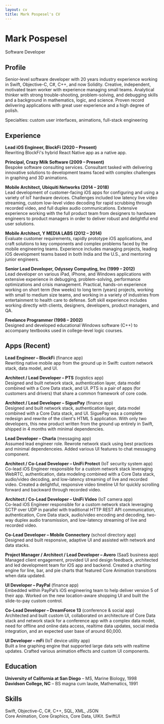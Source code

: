 ```yaml
---
layout: cv
title: Mark Pospesel's CV
---
```

# Mark Pospesel
Software Developer

## Profile

Senior-level software developer with 20 years industry experience working in Swift, Objective-C, C#, C++, and now Solidity. Creative, independent, motivated team worker with experience managing small teams. Analytical thinker with strong trouble-shooting, problem-solving, and debugging skills and a background in mathematics, logic, and science. Proven record delivering applications with great user experience and a high degree of polish.

Specialties: custom user interfaces, animations, full-stack engineering

## Experience

**Lead iOS Engineer, BlockFi (2020 – Present)**  
Rewriting BlockFi's hybrid React Native app as a native app.

**Principal, Crazy Milk Software (2009 – Present)**  
Bespoke software consulting services. Consultant tasked with delivering innovative solutions to development teams faced with complex challenges in graphing and 3D animations.

**Mobile Architect, Ubiquiti Networks (2014 – 2018)**  
Lead development of customer-facing iOS apps for configuring and using a variety of IoT hardware devices. Challenges included low latency live video streaming, custom low-level video decoding for rapid scrubbing through recorded video, and full duplex audio communications. Extensive experience working with the full product team from designers to hardware engineers to product managers in order to deliver robust and delightful end user solutions.

**Mobile Architect, Y MEDIA LABS (2012 – 2014)**  
Evaluate customer requirements, rapidly prototype iOS applications, and craft solutions to key components and complex problems faced by the mobile engineering teams. Experience includes managing projects, leading iOS development teams based in both India and the U.S., and mentoring junior engineers.

**Senior Lead Developer, Odyssey Computing, Inc (1999 – 2012)**  
Lead developer on various iPad, iPhone, and Windows applications with extensive experience in debugging, problem-solving, performance optimizations and crisis management. Practical, hands-on experience working on short term (few weeks) to long term (years) projects, working with small to medium size teams, and working in a variety of industries from entertainment to health care to defense. Soft skill experience includes working directly with clients, designers, developers, product managers, and QA.

**Freelance Programmer (1998 – 2002)**  
Designed and developed educational Windows software (C++) to accompany textbooks used in college-level logic courses.

## Apps (Recent)

**Lead Engineer – BlockFi** (finance app)  
Rewriting native mobile app from the ground up in Swift: custom network stack, data model, and UI.

**Architect / Lead Developer – PTS** (logistics app)  
Designed and built network stack, authentication layer, data model combined with a Core Data stack, and UI. PTS is a pair of apps (for customers and drivers) that share a common framework of core code.

**Architect / Lead Developer – SiguePay** (finance app)  
Designed and built network stack, authentication layer, data model combined with a Core Data stack, and UI. SiguePay was a complete redesign and rewrite of the client's HTML 5 application. With only two developers, this new product written from the ground up entirely in Swift, shipped in 4 months with minimal dependencies.

**Lead Developer – Charla** (messaging app)  
Assumed lead engineer role. Rewrote network stack using best practices and minimal dependenceies. Added various UI features to chat messaging component.

**Architect / Co-Lead Developer – UniFi Protect** (IoT security system app)  
Co-lead iOS Engineer responsible for a custom network stack leveraging WebRTC, authentication, data modeling combined with a Core Data stack, audio/video decoding, and low-latency streaming of live and recorded video. Created a delightful, responsive video timeline UI for quickly scrolling forward and backward through recorded video.

**Architect / Co-Lead Developer – UniFi Video** (IoT camera app)  
Co-lead iOS Engineer responsible for a custom network stack leveraging SCTP over UDP in parallel with traditional HTTP REST API communication, authentication, Core Data stack, audio/video encoding and decoding, two-way duplex audio transmission, and low-latency streaming of live and recorded video.

**Co-Lead Developer – Mobile Connectory** (school directory app)  
Designed and built responsive, adaptive UI and assisted with network and data stacks.

**Project Manager / Architect / Lead Developer – Avero** (SaaS business app)  
Managed client engagement, provided UI and design feedback, architected and led development team for iOS app and backend. Created a charting engine for line, bar, and pie charts that featured Core Animation transitions when data updated.

**UI Developer – PayPal** (finance app)  
Embedded within PayPal’s iOS engineering team to help deliver version 5 of their app. Worked on the new location-aware shopping UI and built the slide-to-pay custom control.

**Co-Lead Developer – DreamForce 13** (conference & social app)  
Architected and built custom UI, collaborated on architecture of Core Data stack and network stack for a conference app with a complex data model, need for offline and online data access, realtime data updates, social media integration, and an expected user base of around 60,000.

**UI Developer – mFi** (IoT device utility app)  
Built a line graphing engine that supported large data sets with realtime updates. Crafted various animation effects and custom UI components.

## Education
**University of California at San Diego** – MS, Marine Biology, 1998  
**Davidson College, NC** – BS magna cum laude, Mathematics, 1991  

## Skills
Swift, Objective-C, C#, C++, SQL, XML, JSON  
Core Animation, Core Graphics, Core Data, UIKit. SwiftUI  

<!-- ### Footer

Last updated: October 2020 -->
